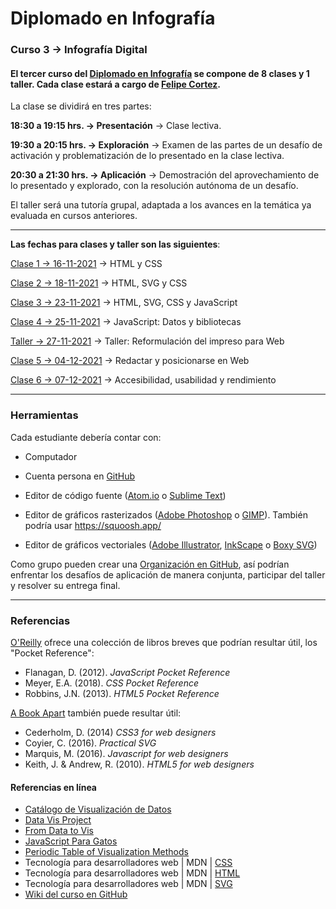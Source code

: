 # Diplomado en Infografía

### Curso 3 → Infografía Digital

#### El tercer curso del [Diplomado en Infografía](https://diseno.uc.cl/educacion-continua/diplomados/diplomado-en-infografia/) se compone de 8 clases y 1 taller. Cada clase estará a cargo de [Felipe Cortez](https://faco.cl/profesor/).

La clase se dividirá en tres partes:

**18:30 a 19:15 hrs. → Presentación** → Clase lectiva.

**19:30 a 20:15 hrs. → Exploración** → Examen de las partes de un desafío de activación y problematización de lo presentado en la clase lectiva.

**20:30 a 21:30 hrs. → Aplicación** → Demostración del aprovechamiento de lo presentado y explorado, con la resolución autónoma de un desafío.

El taller será una tutoría grupal, adaptada a los avances en la temática ya evaluada en cursos anteriores.

- - - - - - - - - - - - 

**Las fechas para clases y taller son las siguientes**:

[Clase 1 → 16-11-2021](https://github.com/profesorfaco/infografia/tree/main/clase-1) → HTML y CSS

[Clase 2 → 18-11-2021](https://github.com/profesorfaco/infografia/tree/main/clase-2) → HTML, SVG y CSS 

[Clase 3 → 23-11-2021](https://github.com/profesorfaco/infografia/tree/main/clase-3) → HTML, SVG, CSS y JavaScript

[Clase 4 → 25-11-2021](https://github.com/profesorfaco/infografia/tree/main/clase-4) → JavaScript: Datos y bibliotecas

[Taller → 27-11-2021](https://github.com/profesorfaco/infografia/tree/main/taller) → Taller: Reformulación del impreso para Web

[Clase 5 → 04-12-2021](https://github.com/profesorfaco/infografia/tree/main/clase-5) → Redactar y posicionarse en Web

[Clase 6 → 07-12-2021](https://github.com/profesorfaco/infografia/tree/main/clase-6) → Accesibilidad, usabilidad y rendimiento

- - - - - - - - - - - - 

### Herramientas

Cada estudiante debería contar con:

- Computador

- Cuenta persona en [GitHub](https://github.com/join)

- Editor de código fuente ([Atom.io](https://atom.io/) o [Sublime Text](https://www.sublimetext.com/))

- Editor de gráficos rasterizados ([Adobe Photoshop](https://www.adobe.com/la/products/photoshop.html) o [GIMP](https://www.gimp.org/)). También podría usar https://squoosh.app/

- Editor de gráficos vectoriales ([Adobe Illustrator](https://www.adobe.com/la/products/illustrator.html), [InkScape](https://inkscape.org/es/) o [Boxy SVG](https://boxy-svg.com/))

Como grupo pueden crear una [Organización en GitHub](https://docs.github.com/es/enterprise-server@3.0/insights/installing-and-configuring-github-insights/managing-data-in-github-insights/managing-organizations), así podrían enfrentar los desafíos de aplicación de manera conjunta, participar del taller y resolver su entrega final.

- - - - - - - - - - - - 

### Referencias 

[O'Reilly](http://shop.oreilly.com/) ofrece una colección de libros breves que podrían resultar útil, los "Pocket Reference": 

- Flanagan, D. (2012). *JavaScript Pocket Reference*
- Meyer, E.A. (2018). *CSS Pocket Reference*
- Robbins, J.N. (2013). *HTML5 Pocket Reference*

[A Book Apart](https://abookapart.com/) también puede resultar útil:

- Cederholm, D. (2014) *CSS3 for web designers*
- Coyier, C. (2016). *Practical SVG*
- Marquis, M. (2016). *Javascript for web designers*
- Keith, J. & Andrew, R. (2010). *HTML5 for web designers*

#### Referencias en línea

- [Catálogo de Visualización de Datos](https://datavizcatalogue.com/ES/)
- [Data Vis Project](https://datavizproject.com/)
- [From Data to Vis](https://www.data-to-viz.com/)
- [JavaScript Para Gatos](https://jsparagatos.com/)
- [Periodic Table of Visualization Methods](https://www.visual-literacy.org/periodic_table/periodic_table.html)
- Tecnología para desarrolladores web | MDN | [CSS](https://developer.mozilla.org/es/docs/Web/CSS)
- Tecnología para desarrolladores web | MDN | [HTML](https://developer.mozilla.org/es/docs/Web/HTML)
- Tecnología para desarrolladores web | MDN | [SVG](https://developer.mozilla.org/es/docs/Web/SVG)
- [Wiki del curso en GitHub](#)

